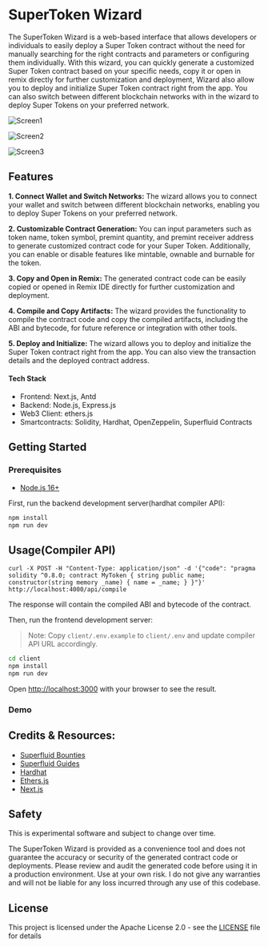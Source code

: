 # SuperToken Wizard

The SuperToken Wizard is a web-based interface that allows developers or individuals to easily deploy a Super Token contract without the need for manually searching for the right contracts and parameters or configuring them individually. With this wizard, you can quickly generate a customized Super Token contract based on your specific needs, copy it or open in remix directly for further customization and deployment, Wizard also allow you to deploy and initialize Super Token contract right from the app. You can also switch between different blockchain networks with in the wizard to deploy Super Tokens on your preferred network.

![Screen1](https://github.com/Salmandabbakuti/superfluid-devmode-dashboard/assets/29351207/8c7f3a71-eaa7-4b87-854b-ce979876058a)

![Screen2](https://github.com/Salmandabbakuti/superfluid-devmode-dashboard/assets/29351207/df4697ef-eb2e-4a64-a26c-1776839e7d0f)

![Screen3](https://github.com/Salmandabbakuti/superfluid-devmode-dashboard/assets/29351207/ec07764b-86f8-4424-bb5e-70c8425cfbdb)

## Features

**1. Connect Wallet and Switch Networks:** The wizard allows you to connect your wallet and switch between different blockchain networks, enabling you to deploy Super Tokens on your preferred network.

**2. Customizable Contract Generation:** You can input parameters such as token name, token symbol, premint quantity, and premint receiver address to generate customized contract code for your Super Token. Additionally, you can enable or disable features like mintable, ownable and burnable for the token.

**3. Copy and Open in Remix:** The generated contract code can be easily copied or opened in Remix IDE directly for further customization and deployment.

**4. Compile and Copy Artifacts:** The wizard provides the functionality to compile the contract code and copy the compiled artifacts, including the ABI and bytecode, for future reference or integration with other tools.

**5. Deploy and Initialize:** The wizard allows you to deploy and initialize the Super Token contract right from the app. You can also view the transaction details and the deployed contract address.

#### Tech Stack

- Frontend: Next.js, Antd
- Backend: Node.js, Express.js
- Web3 Client: ethers.js
- Smartcontracts: Solidity, Hardhat, OpenZeppelin, Superfluid Contracts

## Getting Started

### Prerequisites

- [Node.js 16+](https://nodejs.org/en/download/)

First, run the backend development server(hardhat compiler API):

```bash
npm install
npm run dev
```

## Usage(Compiler API)

```
curl -X POST -H "Content-Type: application/json" -d '{"code": "pragma solidity ^0.8.0; contract MyToken { string public name; constructor(string memory _name) { name = _name; } }"}' http://localhost:4000/api/compile
```

The response will contain the compiled ABI and bytecode of the contract.

Then, run the frontend development server:

> Note: Copy `client/.env.example` to `client/.env` and update compiler API URL accordingly.

```bash
cd client
npm install
npm run dev
```

Open [http://localhost:3000](http://localhost:3000) with your browser to see the result.

### Demo

## Credits & Resources:

- [Superfluid Bounties](https://github.com/superfluid-finance/custom-supertokens/issues/25)
- [Superfluid Guides](https://docs.superfluid.finance/superfluid/resources/integration-guides)
- [Hardhat](https://hardhat.org/getting-started/)
- [Ethers.js](https://docs.ethers.io/v5/)
- [Next.js](https://nextjs.org/docs/getting-started)

## Safety

This is experimental software and subject to change over time.

The SuperToken Wizard is provided as a convenience tool and does not guarantee the accuracy or security of the generated contract code or deployments. Please review and audit the generated code before using it in a production environment. Use at your own risk.
I do not give any warranties and will not be liable for any loss incurred through any use of this codebase.

## License

This project is licensed under the Apache License 2.0 - see the [LICENSE](LICENSE) file for details
